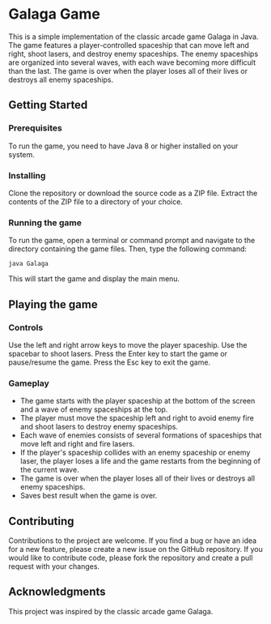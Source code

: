 # Galaga Game
This is a simple implementation of the classic arcade game Galaga in Java. The game features a player-controlled spaceship that can move left and right, shoot lasers, and destroy enemy spaceships. The enemy spaceships are organized into several waves, with each wave becoming more difficult than the last. The game is over when the player loses all of their lives or destroys all enemy spaceships.

## Getting Started
### Prerequisites
To run the game, you need to have Java 8 or higher installed on your system.

### Installing
Clone the repository or download the source code as a ZIP file.
Extract the contents of the ZIP file to a directory of your choice.
### Running the game
To run the game, open a terminal or command prompt and navigate to the directory containing the game files. Then, type the following command:
  
 	java Galaga
  
This will start the game and display the main menu.

## Playing the game
### Controls
Use the left and right arrow keys to move the player spaceship.
Use the spacebar to shoot lasers.
Press the Enter key to start the game or pause/resume the game.
Press the Esc key to exit the game.

### Gameplay
* The game starts with the player spaceship at the bottom of the screen and a wave of enemy spaceships at the top.
* The player must move the spaceship left and right to avoid enemy fire and shoot lasers to destroy enemy spaceships.
* Each wave of enemies consists of several formations of spaceships that move left and right and fire lasers.
* If the player's spaceship collides with an enemy spaceship or enemy laser, the player loses a life and the game restarts from the beginning of the current wave.
* The game is over when the player loses all of their lives or destroys all enemy spaceships.
* Saves best result when the game is over.

## Contributing
Contributions to the project are welcome. If you find a bug or have an idea for a new feature, please create a new issue on the GitHub repository. If you would like to contribute code, please fork the repository and create a pull request with your changes.

## Acknowledgments
This project was inspired by the classic arcade game Galaga.

